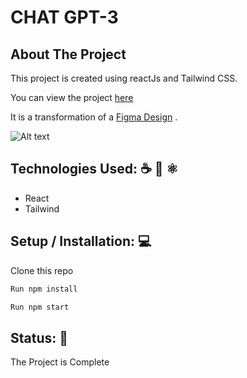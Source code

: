 # CHAT GPT-3 

## About The Project

This project is created using reactJs and Tailwind CSS. 

You can view the project [here](https://jumaantony.github.io/hoo-bank/)

It is a transformation of a [Figma Design](https://www.figma.com/file/bUGIPys15E78w9bs1l4tgS/HooBank?node-id=310%3A485) .

![Alt text](./hoobanks.png)

## Technologies Used: ☕️ 🐍 ⚛️
- React
- Tailwind

## Setup / Installation: 💻
Clone this repo
```bash
Run npm install
```

```bash
Run npm start
```
## Status: 📶

The Project is Complete


